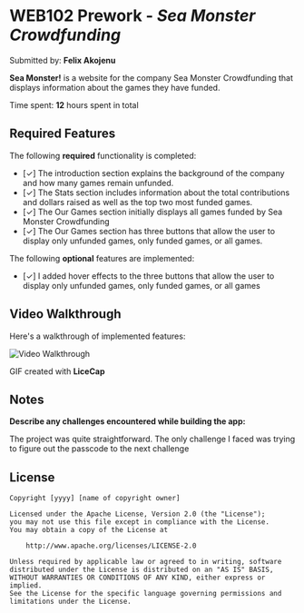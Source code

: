 # WEB102 Prework - *Sea Monster Crowdfunding*

Submitted by: **Felix Akojenu**

**Sea Monster!** is a website for the company Sea Monster Crowdfunding that displays information about the games they have funded.

Time spent: **12** hours spent in total

## Required Features

The following **required** functionality is completed:

* [&#10003;] The introduction section explains the background of the company and how many games remain unfunded.
* [&#10003;] The Stats section includes information about the total contributions and dollars raised as well as the top two most funded games.
* [&#10003;] The Our Games section initially displays all games funded by Sea Monster Crowdfunding
* [&#10003;] The Our Games section has three buttons that allow the user to display only unfunded games, only funded games, or all games.

The following **optional** features are implemented:

* [&#10003;] I added hover effects to the three buttons that allow the user to display only unfunded games, only funded games, or all games

## Video Walkthrough

Here's a walkthrough of implemented features:

<img src='https://imgur.com/a/IEdPwIt' title='Video Walkthrough' width='' alt='Video Walkthrough' />

<!-- Replace this with whatever GIF tool you used! -->
GIF created with **LiceCap**
<!-- Recommended tools:
[Kap](https://getkap.co/) for macOS
[ScreenToGif](https://www.screentogif.com/) for Windows
[peek](https://github.com/phw/peek) for Linux. -->

## Notes

**Describe any challenges encountered while building the app:**

The project was quite straightforward. The only challenge I faced was trying to figure out the passcode to the next challenge


## License

    Copyright [yyyy] [name of copyright owner]

    Licensed under the Apache License, Version 2.0 (the "License");
    you may not use this file except in compliance with the License.
    You may obtain a copy of the License at

        http://www.apache.org/licenses/LICENSE-2.0

    Unless required by applicable law or agreed to in writing, software
    distributed under the License is distributed on an "AS IS" BASIS,
    WITHOUT WARRANTIES OR CONDITIONS OF ANY KIND, either express or implied.
    See the License for the specific language governing permissions and
    limitations under the License.
